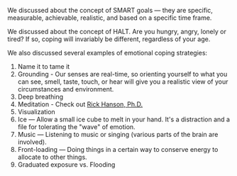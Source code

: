 We discussed about the concept of SMART goals — they are specific, measurable, achievable, realistic, and based on a specific time frame.

We discussed about the concept of HALT. Are you hungry, angry, lonely or tired? If so, coping will invariably be different, regardless of your age.

We also discussed several examples of emotional coping strategies:

1. Name it to tame it
1. Grounding - Our senses are real-time, so orienting yourself to what you can see, smell, taste, touch, or hear will give you a realistic view of your circumstances and environment.
1. Deep breathing
1. Meditation - Check out [Rick Hanson, Ph.D.](https://www.rickhanson.net)
1. Visualization
1. Ice — Allow a small ice cube to melt in your hand. It's a distraction and a file for tolerating the "wave" of emotion.
1. Music — Listening to music or singing (various parts of the brain are involved).
1. Front-loading — Doing things in a certain way to conserve energy to allocate to other things.
1. Graduated exposure vs. Flooding